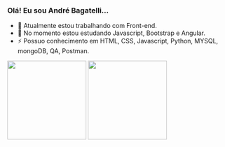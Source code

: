 ###  Olá! Eu sou André Bagatelli...


- 🔭 Atualmente estou trabalhando com Front-end.
- 🌱 No momento estou estudando Javascript, Bootstrap e Angular.
- ⚡ Possuo conhecimento em HTML, CSS, Javascript, Python, MYSQL, mongoDB, QA, Postman.

<div>
  <img height="180em" src="https://github-readme-stats.vercel.app/api/top-langs/?username=andrebagatelli&hide_progress=false&count_private=true&theme=dark"></img>
  <img height="180em" src="https://github-readme-stats.vercel.app/api?username=andrebagatelli&show_icons=true&theme=dark"></img>
</div>

